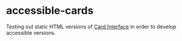 # accessible-cards

Testing out static HTML versions of [Card Interface](https://github.com/djplaner/Card-Interface-Tweak) in order to develop accessible versions.

